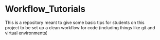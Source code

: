 # Workflow_Tutorials
This is a repository meant to give some basic tips for students on this project to be set up a clean workflow for code (including things like git and virtual environments) 
